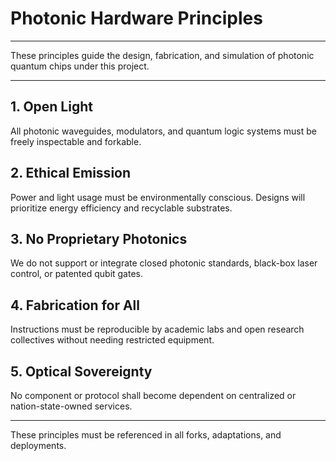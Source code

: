 # Photonic Hardware Principles

---

These principles guide the design, fabrication, and simulation of photonic quantum chips under this project.

---

## 1. Open Light

All photonic waveguides, modulators, and quantum logic systems must be freely inspectable and forkable.

## 2. Ethical Emission

Power and light usage must be environmentally conscious. Designs will prioritize energy efficiency and recyclable substrates.

## 3. No Proprietary Photonics

We do not support or integrate closed photonic standards, black-box laser control, or patented qubit gates.

## 4. Fabrication for All

Instructions must be reproducible by academic labs and open research collectives without needing restricted equipment.

## 5. Optical Sovereignty

No component or protocol shall become dependent on centralized or nation-state-owned services.

---

These principles must be referenced in all forks, adaptations, and deployments.
